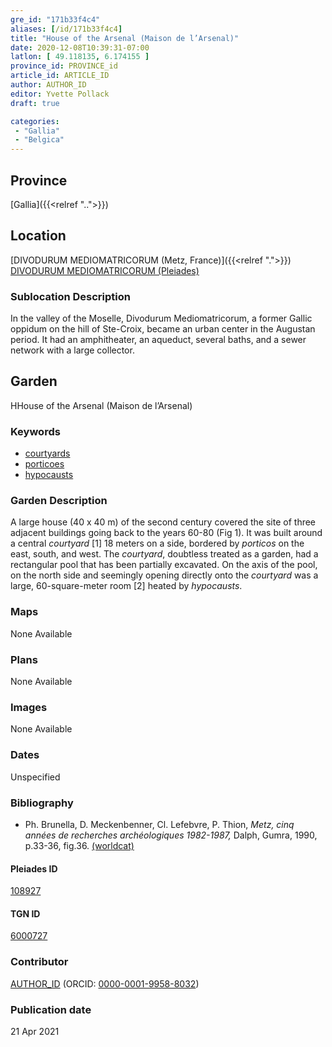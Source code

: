 ```yaml
---
gre_id: "171b33f4c4"
aliases: [/id/171b33f4c4]
title: "House of the Arsenal (Maison de l’Arsenal)"
date: 2020-12-08T10:39:31-07:00
latlon: [ 49.118135, 6.174155 ]
province_id: PROVINCE_id
article_id: ARTICLE_ID
author: AUTHOR_ID
editor: Yvette Pollack
draft: true

categories:
 - "Gallia"
 - "Belgica"
---
```


## Province
[Gallia]({{<relref "..">}})

## Location

[DIVODURUM MEDIOMATRICORUM (Metz, France)]({{<relref ".">}}) \
[DIVODURUM MEDIOMATRICORUM (Pleiades)](https://pleiades.stoa.org/places/108927)

<!--### Location Description-->

<!-- LEAVE THIS BLANK FOR NOW -->

<!--## Sublocation-->

<!--
[AREA WITHIN LOCATION, LIKE “PALATINE HILL”](GEOREFERENCE LINK)
A sublocation is any area larger than an individual garden, but located within a location. I would always try to include a link to a controlled vocabulary here if possible. This ID may well be different from the Garden ID, e.g., Pompeii versus a Garden in one of the houses which has its own Pleiades ID.
-->

### Sublocation Description

In the valley of the Moselle, Divodurum Mediomatricorum, a former Gallic oppidum on the hill of Ste-Croix, became an urban center in the Augustan period. It had an amphitheater, an aqueduct, several baths, and a sewer network with a large collector.

## Garden
HHouse of the Arsenal (Maison de l’Arsenal)

### Keywords

- [courtyards](http://vocab.getty.edu/page/aat/300004095)
- [porticoes](http://vocab.getty.edu/page/aat/300004145)
- [hypocausts](http://vocab.getty.edu/page/aat/300004277)


### Garden Description

<!-- Question about translation in notes -->
A large house (40 x 40 m) of the second century covered the site of three adjacent buildings going back to the years 60-80 (Fig 1). It was built around a central *courtyard* [1] 18 meters on a side, bordered by *porticos* on the east, south, and west. The *courtyard*, doubtless treated as a garden, had a rectangular pool that has been partially excavated. On the axis of the pool, on the north side and seemingly opening directly onto the *courtyard* was a large, 60-square-meter room [2] heated by *hypocausts*.

### Maps

None Available

### Plans

None Available

### Images

None Available

### Dates
Unspecified

### Bibliography
- Ph. Brunella, D. Meckenbenner, Cl. Lefebvre, P. Thion, *Metz, cinq années de recherches archéologiques 1982-1987,* Dalph, Gumra, 1990, p.33-36, fig.36. [(worldcat)](http://www.worldcat.org/oclc/20955708)


<!--#### Periodo ID-->

<!-- [PERIODO_ID](https://pleiades.stoa.org/places/PLEIADES_ID) -->

#### Pleiades ID

[108927](https://pleiades.stoa.org/places/108927)

#### TGN ID
[6000727](http://vocab.getty.edu/page/tgn/6000727)

### Contributor
[AUTHOR_ID](link) (ORCID: [0000-0001-9958-8032](https://orcid.org/0000-0001-9958-8032))

### Publication date

21 Apr 2021

<!--### Related articles-->

<!-- Links to other related articles. Leave blank for now -->
